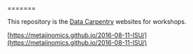 =======

This repository is the [Data Carpentry](http://datacarpentry.org)
 websites for workshops.


[https://metajinomics.github.io/2016-08-11-ISU/](https://metajinomics.github.io/2016-08-11-ISU/)
